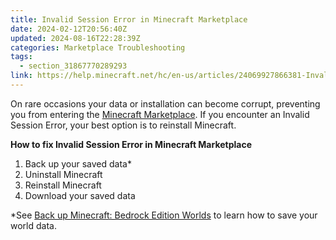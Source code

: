 ```yaml
---
title: Invalid Session Error in Minecraft Marketplace
date: 2024-02-12T20:56:40Z
updated: 2024-08-16T22:28:39Z
categories: Marketplace Troubleshooting
tags:
  - section_31867770289293
link: https://help.minecraft.net/hc/en-us/articles/24069927866381-Invalid-Session-Error-in-Minecraft-Marketplace
---
```


On rare occasions your data or installation can become corrupt, preventing you from entering the [Minecraft Marketplace](https://www.minecraft.net/en-us/marketplace). If you encounter an Invalid Session Error, your best option is to reinstall Minecraft.

**How to fix Invalid Session Error in Minecraft Marketplace**

1.  Back up your saved data\*
2.  Uninstall Minecraft
3.  Reinstall Minecraft
4.  Download your saved data

\*See [Back up Minecraft: Bedrock Edition Worlds](../Backup-Restore/Transfer-Your-World-to-Another-Device-in-Minecraft-Bedrock-Edition.md) to learn how to save your world data.
